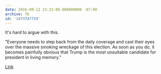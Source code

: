 ```yaml
---
date: 2016-09-12 23:22:09.000000000 -07:00
archive: fb
id: '1473747729'
---
```


It's hard to argue with this. 

"Everyone needs to step back from the daily coverage and cast their eyes over the massive smoking wreckage of this election. As soon as you do, it becomes painfully obvious that Trump is the most unsuitable candidate for president in living memory."

[Link](http://www.macleans.ca/news/world/an-absurd-week-in-the-two-tier-election/)
